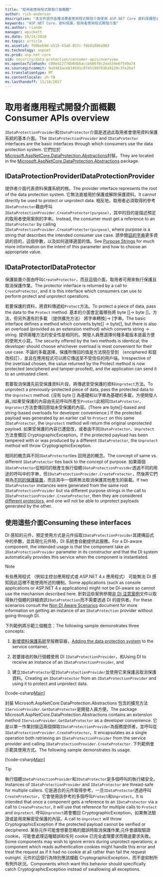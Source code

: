 ```yaml
---
title: "取用者應用程式開發介面概觀"
author: rick-anderson
description: "本文件提供各種消費者應用程式開發介面使用 ASP.NET Core 資料保護程式庫內的簡短概觀。"
keywords: "ASP.NET Core，資料保護，取用者應用程式開發介面"
ms.author: riande
manager: wpickett
ms.date: 10/14/2016
ms.topic: article
ms.assetid: f69beb9d-a519-43a8-857c-f6b01886a903
ms.technology: aspnet
ms.prod: asp.net-core
uid: security/data-protection/consumer-apis/overview
ms.openlocfilehash: c80ed22776b0dbbaccb686f8c2ea534e6f5d9a74
ms.sourcegitcommit: 9a9483aceb34591c97451997036a9120c3fe2baf
ms.translationtype: MT
ms.contentlocale: zh-TW
ms.lasthandoff: 11/10/2017
---
```

# <a name="consumer-apis-overview"></a><span data-ttu-id="43962-104">取用者應用程式開發介面概觀</span><span class="sxs-lookup"><span data-stu-id="43962-104">Consumer APIs overview</span></span>

<span data-ttu-id="43962-105">`IDataProtectionProvider`和`IDataProtector`介面是透過此取用者會使用資料保護系統的基本介面。</span><span class="sxs-lookup"><span data-stu-id="43962-105">The `IDataProtectionProvider` and `IDataProtector` interfaces are the basic interfaces through which consumers use the data protection system.</span></span> <span data-ttu-id="43962-106">它們位於[Microsoft.AspNetCore.DataProtection.Abstractions](https://www.nuget.org/packages/Microsoft.AspNetCore.DataProtection.Abstractions/)封裝。</span><span class="sxs-lookup"><span data-stu-id="43962-106">They are located in the [Microsoft.AspNetCore.DataProtection.Abstractions](https://www.nuget.org/packages/Microsoft.AspNetCore.DataProtection.Abstractions/) package.</span></span>

## <a name="idataprotectionprovider"></a><span data-ttu-id="43962-107">IDataProtectionProvider</span><span class="sxs-lookup"><span data-stu-id="43962-107">IDataProtectionProvider</span></span>

<span data-ttu-id="43962-108">提供者介面代表資料保護系統的根。</span><span class="sxs-lookup"><span data-stu-id="43962-108">The provider interface represents the root of the data protection system.</span></span> <span data-ttu-id="43962-109">它無法直接用於保護或解除保護資料。</span><span class="sxs-lookup"><span data-stu-id="43962-109">It cannot directly be used to protect or unprotect data.</span></span> <span data-ttu-id="43962-110">相反地，取用者必須取得的參考`IDataProtector`藉由呼叫`IDataProtectionProvider.CreateProtector(purpose)`，其中的目的是描述預定的取用者使用案例的字串。</span><span class="sxs-lookup"><span data-stu-id="43962-110">Instead, the consumer must get a reference to an `IDataProtector` by calling `IDataProtectionProvider.CreateProtector(purpose)`, where purpose is a string that describes the intended consumer use case.</span></span> <span data-ttu-id="43962-111">請參閱[目的字串](purpose-strings.md)更多資訊的目的，這個參數，以及如何選擇適當的值。</span><span class="sxs-lookup"><span data-stu-id="43962-111">See [Purpose Strings](purpose-strings.md) for much more information on the intent of this parameter and how to choose an appropriate value.</span></span>

## <a name="idataprotector"></a><span data-ttu-id="43962-112">IDataProtector</span><span class="sxs-lookup"><span data-stu-id="43962-112">IDataProtector</span></span>

<span data-ttu-id="43962-113">保護裝置介面由呼叫`CreateProtector`，而且這個介面，取用者可用來執行保護且取消保護作業。</span><span class="sxs-lookup"><span data-stu-id="43962-113">The protector interface is returned by a call to `CreateProtector`, and it is this interface which consumers can use to perform protect and unprotect operations.</span></span>

<span data-ttu-id="43962-114">若要保護的資料，將資料傳遞給`Protect`方法。</span><span class="sxs-lookup"><span data-stu-id="43962-114">To protect a piece of data, pass the data to the `Protect` method.</span></span> <span data-ttu-id="43962-115">基本的介面會定義哪些將 byte []-> byte []，方法，但另外還有的多載 （提供擴充方法） 將字串轉換]-> [字串。</span><span class="sxs-lookup"><span data-stu-id="43962-115">The basic interface defines a method which converts byte[] -> byte[], but there is also an overload (provided as an extension method) which converts string -> string.</span></span> <span data-ttu-id="43962-116">提供兩種方法的安全性是相同的。開發人員應選擇何種多載版本是最方便的使用大小寫。</span><span class="sxs-lookup"><span data-stu-id="43962-116">The security offered by the two methods is identical; the developer should choose whichever overload is most convenient for their use case.</span></span> <span data-ttu-id="43962-117">不論的多載選擇，保護所傳回的值是方法現在受到 （enciphered 和竄改校訂），並且在應用程式可以將它傳送至不受信任的用戶端。</span><span class="sxs-lookup"><span data-stu-id="43962-117">Irrespective of the overload chosen, the value returned by the Protect method is now protected (enciphered and tamper-proofed), and the application can send it to an untrusted client.</span></span>

<span data-ttu-id="43962-118">若要取消保護先前受保護資料片段，將傳遞至受保護的資料`Unprotect`方法。</span><span class="sxs-lookup"><span data-stu-id="43962-118">To unprotect a previously-protected piece of data, pass the protected data to the `Unprotect` method.</span></span> <span data-ttu-id="43962-119">(沒有 byte [] 為基礎和以字串為基礎的多載，方便開發人員。)如果受保護的內容由先前呼叫所產生`Protect`此相同`IDataProtector`、`Unprotect`方法會傳回原始未受保護的內容。</span><span class="sxs-lookup"><span data-stu-id="43962-119">(There are byte[]-based and string-based overloads for developer convenience.) If the protected payload was generated by an earlier call to `Protect` on this same `IDataProtector`, the `Unprotect` method will return the original unprotected payload.</span></span> <span data-ttu-id="43962-120">如果受保護的內容已遭竄改，或者由不同`IDataProtector`、`Unprotect`方法會擲回 CryptographicException。</span><span class="sxs-lookup"><span data-stu-id="43962-120">If the protected payload has been tampered with or was produced by a different `IDataProtector`, the `Unprotect` method will throw CryptographicException.</span></span>

<span data-ttu-id="43962-121">相同的概念與不同`IDataProtector`ties 回用途的概念。</span><span class="sxs-lookup"><span data-stu-id="43962-121">The concept of same vs. different `IDataProtector` ties back to the concept of purpose.</span></span> <span data-ttu-id="43962-122">如果兩個`IDataProtector`從相同的根產生執行個體`IDataProtectionProvider`透過不同的用途的呼叫中的字串，但`IDataProtectionProvider.CreateProtector`，然後將它們視為[不同的保護裝置](purpose-strings.md)，而且其中一個將無法取消保護其他產生的裝載。</span><span class="sxs-lookup"><span data-stu-id="43962-122">If two `IDataProtector` instances were generated from the same root `IDataProtectionProvider` but via different purpose strings in the call to `IDataProtectionProvider.CreateProtector`, then they are considered [different protectors](purpose-strings.md), and one will not be able to unprotect payloads generated by the other.</span></span>

## <a name="consuming-these-interfaces"></a><span data-ttu-id="43962-123">使用這些介面</span><span class="sxs-lookup"><span data-stu-id="43962-123">Consuming these interfaces</span></span>

<span data-ttu-id="43962-124">DI 感知的元件，預定使用方式是元件採取`IDataProtectionProvider`其建構函式中的參數，並具現化元件時，DI 系統會自動提供此服務。</span><span class="sxs-lookup"><span data-stu-id="43962-124">For a DI-aware component, the intended usage is that the component take an `IDataProtectionProvider` parameter in its constructor and that the DI system automatically provides this service when the component is instantiated.</span></span>

> [!NOTE]
> <span data-ttu-id="43962-125">有些應用程式 （例如主控台應用程式或 ASP.NET 4.x 應用程式） 可能無法 DI 感知因此這裡不能使用所述的機制。</span><span class="sxs-lookup"><span data-stu-id="43962-125">Some applications (such as console applications or ASP.NET 4.x applications) might not be DI-aware so cannot use the mechanism described here.</span></span> <span data-ttu-id="43962-126">針對這些案例參閱[非 DI 注意案例](../configuration/non-di-scenarios.md)文件以取得執行個體的詳細資訊`IDataProtection`而不需要透過 DI 的提供者。</span><span class="sxs-lookup"><span data-stu-id="43962-126">For these scenarios consult the [Non DI Aware Scenarios](../configuration/non-di-scenarios.md) document for more information on getting an instance of an `IDataProtection` provider without going through DI.</span></span>

<span data-ttu-id="43962-127">下列範例將示範三個概念：</span><span class="sxs-lookup"><span data-stu-id="43962-127">The following sample demonstrates three concepts:</span></span>

1. <span data-ttu-id="43962-128">[新增資料保護系統](../configuration/overview.md)至服務容器，</span><span class="sxs-lookup"><span data-stu-id="43962-128">[Adding the data protection system](../configuration/overview.md) to the service container,</span></span>

2. <span data-ttu-id="43962-129">若要接收的執行個體使用 DI `IDataProtectionProvider`，和</span><span class="sxs-lookup"><span data-stu-id="43962-129">Using DI to receive an instance of an `IDataProtectionProvider`, and</span></span>

3. <span data-ttu-id="43962-130">建立`IDataProtector`從`IDataProtectionProvider`並使用它來保護且取消保護資料。</span><span class="sxs-lookup"><span data-stu-id="43962-130">Creating an `IDataProtector` from an `IDataProtectionProvider` and using it to protect and unprotect data.</span></span>

[!code-csharp[Main](../using-data-protection/samples/protectunprotect.cs?highlight=26,34,35,36,37,38,39,40)]

<span data-ttu-id="43962-131">封裝 Microsoft.AspNetCore.DataProtection.Abstractions 包含的擴充方法`IServiceProvider.GetDataProtector`是開發人員方便。</span><span class="sxs-lookup"><span data-stu-id="43962-131">The package Microsoft.AspNetCore.DataProtection.Abstractions contains an extension method `IServiceProvider.GetDataProtector` as a developer convenience.</span></span> <span data-ttu-id="43962-132">它是以單一作業封裝這兩個擷取`IDataProtectionProvider`為服務提供者，並呼叫從`IDataProtectionProvider.CreateProtector`。</span><span class="sxs-lookup"><span data-stu-id="43962-132">It encapsulates as a single operation both retrieving an `IDataProtectionProvider` from the service provider and calling `IDataProtectionProvider.CreateProtector`.</span></span> <span data-ttu-id="43962-133">下列範例會示範其使用方式。</span><span class="sxs-lookup"><span data-stu-id="43962-133">The following sample demonstrates its usage.</span></span>

[!code-csharp[Main](./overview/samples/getdataprotector.cs?highlight=15)]

>[!TIP]
> <span data-ttu-id="43962-134">執行個體`IDataProtectionProvider`和`IDataProtector`是多個呼叫的執行緒安全。</span><span class="sxs-lookup"><span data-stu-id="43962-134">Instances of `IDataProtectionProvider` and `IDataProtector` are thread-safe for multiple callers.</span></span> <span data-ttu-id="43962-135">它是適合的元件取得參考，一旦`IDataProtector`透過呼叫`CreateProtector`，它會使用該參考的多個呼叫`Protect`和`Unprotect`。</span><span class="sxs-lookup"><span data-stu-id="43962-135">It is intended that once a component gets a reference to an `IDataProtector` via a call to `CreateProtector`, it will use that reference for multiple calls to `Protect` and `Unprotect`.</span></span> <span data-ttu-id="43962-136">呼叫`Unprotect`將會擲回 CryptographicException，如果無法驗證或是用來解密受保護的內容。</span><span class="sxs-lookup"><span data-stu-id="43962-136">A call to `Unprotect` will throw CryptographicException if the protected payload cannot be verified or deciphered.</span></span> <span data-ttu-id="43962-137">某些元件可能會想要忽略的錯誤時取消保護作業;元件會讀取驗證 cookie，可能會處理這種錯誤和任何 cookie 已完全處理要求而徹底要求失敗。</span><span class="sxs-lookup"><span data-stu-id="43962-137">Some components may wish to ignore errors during unprotect operations; a component which reads authentication cookies might handle this error and treat the request as if it had no cookie at all rather than fail the request outright.</span></span> <span data-ttu-id="43962-138">元件的這個行為特別應該攔截 CryptographicException，而不是抑制所有例外狀況。</span><span class="sxs-lookup"><span data-stu-id="43962-138">Components which want this behavior should specifically catch CryptographicException instead of swallowing all exceptions.</span></span>

